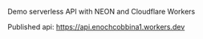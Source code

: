 Demo serverless API with NEON and Cloudflare Workers

Published api:
  https://api.enochcobbina1.workers.dev